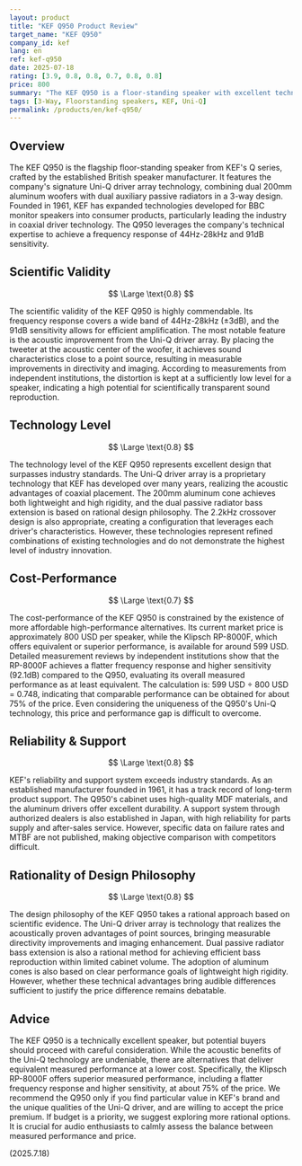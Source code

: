 ```yaml
---
layout: product
title: "KEF Q950 Product Review"
target_name: "KEF Q950"
company_id: kef
lang: en
ref: kef-q950
date: 2025-07-18
rating: [3.9, 0.8, 0.8, 0.7, 0.8, 0.8]
price: 800
summary: "The KEF Q950 is a floor-standing speaker with excellent technology and sound quality, but its cost-performance is challenged by competitors offering equivalent measured performance at a lower price."
tags: [3-Way, Floorstanding speakers, KEF, Uni-Q]
permalink: /products/en/kef-q950/
---
```

## Overview

The KEF Q950 is the flagship floor-standing speaker from KEF's Q series, crafted by the established British speaker manufacturer. It features the company's signature Uni-Q driver array technology, combining dual 200mm aluminum woofers with dual auxiliary passive radiators in a 3-way design. Founded in 1961, KEF has expanded technologies developed for BBC monitor speakers into consumer products, particularly leading the industry in coaxial driver technology. The Q950 leverages the company's technical expertise to achieve a frequency response of 44Hz-28kHz and 91dB sensitivity.

## Scientific Validity

$$ \Large \text{0.8} $$

The scientific validity of the KEF Q950 is highly commendable. Its frequency response covers a wide band of 44Hz-28kHz (±3dB), and the 91dB sensitivity allows for efficient amplification. The most notable feature is the acoustic improvement from the Uni-Q driver array. By placing the tweeter at the acoustic center of the woofer, it achieves sound characteristics close to a point source, resulting in measurable improvements in directivity and imaging. According to measurements from independent institutions, the distortion is kept at a sufficiently low level for a speaker, indicating a high potential for scientifically transparent sound reproduction.

## Technology Level

$$ \Large \text{0.8} $$

The technology level of the KEF Q950 represents excellent design that surpasses industry standards. The Uni-Q driver array is a proprietary technology that KEF has developed over many years, realizing the acoustic advantages of coaxial placement. The 200mm aluminum cone achieves both lightweight and high rigidity, and the dual passive radiator bass extension is based on rational design philosophy. The 2.2kHz crossover design is also appropriate, creating a configuration that leverages each driver's characteristics. However, these technologies represent refined combinations of existing technologies and do not demonstrate the highest level of industry innovation.

## Cost-Performance

$$ \Large \text{0.7} $$

The cost-performance of the KEF Q950 is constrained by the existence of more affordable high-performance alternatives. Its current market price is approximately 800 USD per speaker, while the Klipsch RP-8000F, which offers equivalent or superior performance, is available for around 599 USD. Detailed measurement reviews by independent institutions show that the RP-8000F achieves a flatter frequency response and higher sensitivity (92.1dB) compared to the Q950, evaluating its overall measured performance as at least equivalent. The calculation is: 599 USD ÷ 800 USD = 0.748, indicating that comparable performance can be obtained for about 75% of the price. Even considering the uniqueness of the Q950's Uni-Q technology, this price and performance gap is difficult to overcome.

## Reliability & Support

$$ \Large \text{0.8} $$

KEF's reliability and support system exceeds industry standards. As an established manufacturer founded in 1961, it has a track record of long-term product support. The Q950's cabinet uses high-quality MDF materials, and the aluminum drivers offer excellent durability. A support system through authorized dealers is also established in Japan, with high reliability for parts supply and after-sales service. However, specific data on failure rates and MTBF are not published, making objective comparison with competitors difficult.

## Rationality of Design Philosophy

$$ \Large \text{0.8} $$

The design philosophy of the KEF Q950 takes a rational approach based on scientific evidence. The Uni-Q driver array is technology that realizes the acoustically proven advantages of point sources, bringing measurable directivity improvements and imaging enhancement. Dual passive radiator bass extension is also a rational method for achieving efficient bass reproduction within limited cabinet volume. The adoption of aluminum cones is also based on clear performance goals of lightweight high rigidity. However, whether these technical advantages bring audible differences sufficient to justify the price difference remains debatable.

## Advice

The KEF Q950 is a technically excellent speaker, but potential buyers should proceed with careful consideration. While the acoustic benefits of the Uni-Q technology are undeniable, there are alternatives that deliver equivalent measured performance at a lower cost. Specifically, the Klipsch RP-8000F offers superior measured performance, including a flatter frequency response and higher sensitivity, at about 75% of the price. We recommend the Q950 only if you find particular value in KEF's brand and the unique qualities of the Uni-Q driver, and are willing to accept the price premium. If budget is a priority, we suggest exploring more rational options. It is crucial for audio enthusiasts to calmly assess the balance between measured performance and price.

(2025.7.18)